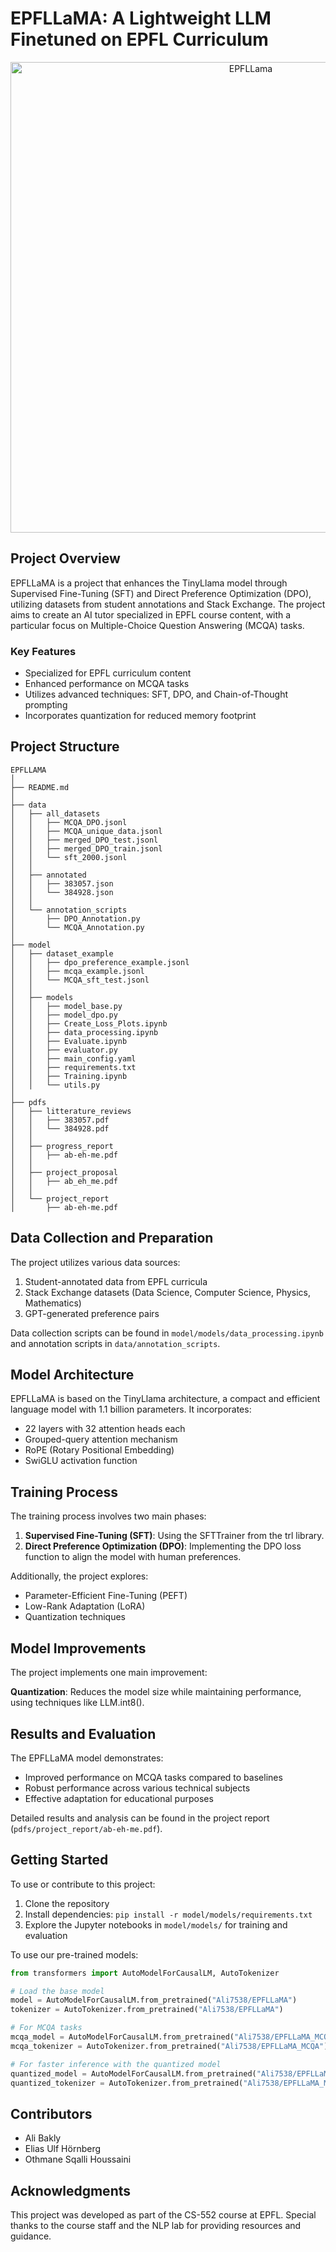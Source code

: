 # EPFLLaMA: A Lightweight LLM Finetuned on EPFL Curriculum
<p align="center">
  <img width="753" alt="EPFLLama" src="https://github.com/user-attachments/assets/4d681a49-d658-46d5-afdc-f8b2504f807c">
</p>



## Project Overview

EPFLLaMA is a project that enhances the TinyLlama model through Supervised Fine-Tuning (SFT) and Direct Preference Optimization (DPO), utilizing datasets from student annotations and Stack Exchange. The project aims to create an AI tutor specialized in EPFL course content, with a particular focus on Multiple-Choice Question Answering (MCQA) tasks.

### Key Features

- Specialized for EPFL curriculum content
- Enhanced performance on MCQA tasks
- Utilizes advanced techniques: SFT, DPO, and Chain-of-Thought prompting
- Incorporates quantization for reduced memory footprint

## Project Structure
```
EPFLLAMA
│
├── README.md
│
├── data
│   ├── all_datasets
│   │   ├── MCQA_DPO.jsonl
│   │   ├── MCQA_unique_data.jsonl
│   │   ├── merged_DPO_test.jsonl
│   │   ├── merged_DPO_train.jsonl
│   │   └── sft_2000.jsonl
│   │
│   ├── annotated
│   │   ├── 383057.json
│   │   └── 384928.json
│   │
│   └── annotation_scripts
│       ├── DPO_Annotation.py
│       └── MCQA_Annotation.py
│
├── model
│   ├── dataset_example
│   │   ├── dpo_preference_example.jsonl
│   │   ├── mcqa_example.jsonl
│   │   └── MCQA_sft_test.jsonl
│   │
│   ├── models
│   │   ├── model_base.py
│   │   ├── model_dpo.py
│   │   ├── Create_Loss_Plots.ipynb
│   │   ├── data_processing.ipynb
│   │   ├── Evaluate.ipynb
│   │   ├── evaluator.py
│   │   ├── main_config.yaml
│   │   ├── requirements.txt
│   │   ├── Training.ipynb
│   │   └── utils.py
│
├── pdfs
│   ├── litterature_reviews
│   │   ├── 383057.pdf
│   │   └── 384928.pdf
│   │
│   ├── progress_report
│   │   ├── ab-eh-me.pdf
│   │
│   ├── project_proposal
│   │   ├── ab_eh_me.pdf
│   │
│   └── project_report
│       ├── ab-eh-me.pdf

```
## Data Collection and Preparation

The project utilizes various data sources:

1. Student-annotated data from EPFL curricula
2. Stack Exchange datasets (Data Science, Computer Science, Physics, Mathematics)
3. GPT-generated preference pairs

Data collection scripts can be found in `model/models/data_processing.ipynb` and annotation scripts in `data/annotation_scripts`.

## Model Architecture

EPFLLaMA is based on the TinyLlama architecture, a compact and efficient language model with 1.1 billion parameters. It incorporates:

- 22 layers with 32 attention heads each
- Grouped-query attention mechanism
- RoPE (Rotary Positional Embedding)
- SwiGLU activation function

## Training Process

The training process involves two main phases:

1. **Supervised Fine-Tuning (SFT)**: Using the SFTTrainer from the trl library.
2. **Direct Preference Optimization (DPO)**: Implementing the DPO loss function to align the model with human preferences.

Additionally, the project explores:

- Parameter-Efficient Fine-Tuning (PEFT)
- Low-Rank Adaptation (LoRA)
- Quantization techniques

## Model Improvements

The project implements one main improvement:

**Quantization**: Reduces the model size while maintaining performance, using techniques like LLM.int8().

## Results and Evaluation

The EPFLLaMA model demonstrates:

- Improved performance on MCQA tasks compared to baselines
- Robust performance across various technical subjects
- Effective adaptation for educational purposes

Detailed results and analysis can be found in the project report (`pdfs/project_report/ab-eh-me.pdf`).

## Getting Started

To use or contribute to this project:

1. Clone the repository
2. Install dependencies: `pip install -r model/models/requirements.txt`
3. Explore the Jupyter notebooks in `model/models/` for training and evaluation

To use our pre-trained models:

```python
from transformers import AutoModelForCausalLM, AutoTokenizer

# Load the base model
model = AutoModelForCausalLM.from_pretrained("Ali7538/EPFLLaMA")
tokenizer = AutoTokenizer.from_pretrained("Ali7538/EPFLLaMA")

# For MCQA tasks
mcqa_model = AutoModelForCausalLM.from_pretrained("Ali7538/EPFLLaMA_MCQA")
mcqa_tokenizer = AutoTokenizer.from_pretrained("Ali7538/EPFLLaMA_MCQA")

# For faster inference with the quantized model
quantized_model = AutoModelForCausalLM.from_pretrained("Ali7538/EPFLLaMA_MCQA_Quantized")
quantized_tokenizer = AutoTokenizer.from_pretrained("Ali7538/EPFLLaMA_MCQA_Quantized")
```

## Contributors

- Ali Bakly
- Elias Ulf Hörnberg
- Othmane Sqalli Houssaini

## Acknowledgments

This project was developed as part of the CS-552 course at EPFL. Special thanks to the course staff and the NLP lab for providing resources and guidance.
